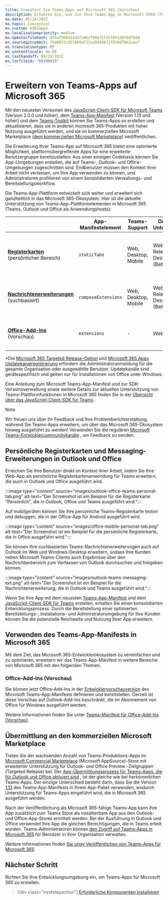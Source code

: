 ```yaml
---
title: Erweitern Sie Teams-Apps auf Microsoft 365 (Vorschau)
description: Erfahren Sie, wie Sie Ihre Teams-App in Microsoft M365 (Teams, Outlook und Office als Anwendungshosts) erstellen, aktualisieren und erweitern. Microsoft AppSource-Übermittlung.
ms.date: 05/24/2022
ms.topic: Conceptual
ms.custom: m365apps
ms.localizationpriority: medium
ms.openlocfilehash: 835af580a23a5fa4bcf99bf5fd2f091d076df489
ms.sourcegitcommit: 75d0072c021609af33ce584d671f610d78b3aaef
ms.translationtype: MT
ms.contentlocale: de-DE
ms.lasthandoff: 09/28/2022
ms.locfileid: "68100619"
---
```

# <a name="extend-teams-apps-across-microsoft-365"></a>Erweitern von Teams-Apps auf Microsoft 365

Mit den neuesten Versionen des [JavaScript-Client-SDK für Microsoft Teams](../tabs/how-to/using-teams-client-sdk.md) (Version 2.0.0 und höher), dem [Teams-App-Manifest](../resources/schema/manifest-schema.md) (Version 1.13 und höher) und dem [Teams-Toolkit](../toolkit/visual-studio-code-overview.md) können Sie Teams-Apps so erstellen und aktualisieren, dass sie in anderen microsoft 365-Produkten mit hoher Nutzung ausgeführt werden, und sie im kommerziellen Microsoft Marketplace ([dem kommerziellen Microsoft Marketplace](https://appsource.microsoft.com/)) veröffentlichen.

Die Erweiterung Ihrer Teams-App auf Microsoft 365 bietet eine optimierte Möglichkeit, plattformübergreifende Apps für eine erweiterte Benutzergruppe bereitzustellen: Aus einer einzigen Codebasis können Sie App-Umgebungen erstellen, die auf Teams-, Outlook- und Office-Umgebungen zugeschnitten sind. Endbenutzer müssen den Kontext ihrer Arbeit nicht verlassen, um Ihre App verwenden zu können, und Administratoren profitieren von einem konsolidierten Verwaltungs- und Bereitstellungsworkflow.

Die Teams-App-Plattform entwickelt sich weiter und erweitert sich ganzheitlich in das Microsoft 365-Ökosystem. Hier ist die aktuelle Unterstützung von Teams-App-Plattformelementen in Microsoft 365 (Teams, Outlook und Office als Anwendungshosts):

|          | App-Manifestelement | Teams-Support |Outlook*-Unterstützung | Office*-Support | Notizen |
|--|--|--|--|--|--|
| [**Registerkarten**](../tabs/what-are-tabs.md) (persönlicher Bereich)    |`staticTabs`  | Web, Desktop, Mobile | Web (Targeted Release), Desktop (Betakanal) | Web (Targeted Release), Desktop (Betakanal), Mobile (Android)| Kanal- und Gruppenbereich werden für Microsoft 365 noch nicht unterstützt. Siehe [Notizen](../tabs/how-to/using-teams-client-sdk.md#microsoft-365-support-running-teams-apps-in-office-and-outlook).
| [**Nachrichtenerweiterungen**](../messaging-extensions/what-are-messaging-extensions.md) (suchbasiert)| `composeExtensions` | Web, Desktop, Mobile| Web (Targeted Release), Desktop (Betakanal)| - |Aktionsbasiert wird für Microsoft 365 noch nicht unterstützt. Siehe [Notizen](extend-m365-teams-message-extension.md#preview-your-message-extension-in-outlook). |
| [**Office-Add-Ins**](/office/dev/add-ins/develop/json-manifest-overview) (Vorschau) | `extensions` | - | Web, Desktop | - | Nur in [devPreview-Manifestversion](../resources/schema/manifest-schema-dev-preview.md) verfügbar. Siehe [Notizen](#office-add-ins-preview).|

\*Die [Microsoft 365 Targeted Release-Option](/microsoft-365/admin/manage/release-options-in-office-365) und [Microsoft 365 Apps Updatekanalregistrierung](/deployoffice/change-update-channels) erfordern die Administratoranmeldung für die gesamte Organisation oder ausgewählte Benutzer. Updatekanäle sind gerätespezifisch und gelten nur für Installationen von Office unter Windows.

Eine Anleitung zum Microsoft Teams-App-Manifest und zur SDK-Versionsverwaltung sowie weitere Details zur aktuellen Unterstützung von Teams-Plattformfunktionen in Microsoft 365 finden Sie in der [Übersicht über das JavaScript-Client-SDK für Teams](../tabs/how-to/using-teams-client-sdk.md).

> [!NOTE]
> Wir freuen uns über Ihr Feedback und Ihre Problemberichterstattung, während Sie Teams-Apps erweitern, um über das Microsoft 365-Ökosystem hinweg ausgeführt zu werden! Verwenden Sie die regulären [Microsoft Teams-Entwicklercommunitykanäle](/microsoftteams/platform/feedback) , um Feedback zu senden.

## <a name="personal-tabs-and-messaging-extensions-in-outlook-and-office"></a>Persönliche Registerkarten und Messaging-Erweiterungen in Outlook und Office

Erreichen Sie Ihre Benutzer direkt im Kontext ihrer Arbeit, indem Sie Ihre Web-App als persönliche Registerkartenanwendung für Teams erweitern, die auch in Outlook und Office ausgeführt wird.

:::image type="content" source="images/outlook-office-teams-personal-tab.png" alt-text="Der Screenshot ist ein Beispiel für die Registerkarte &quot;Persönlich&quot;, die in Outlook, Office und Teams ausgeführt wird.":::

Auf mobilgeräten können Sie Ihre persönliche Teams-Registerkarte testen und debuggen, die in der Office-App für Android ausgeführt wird.

:::image type="content" source="images/office-mobile-personal-tab.png" alt-text="Der Screenshot ist ein Beispiel für die persönliche Registerkarte, die in Office ausgeführt wird.":::

Sie können Ihre suchbasierten Teams-Nachrichtenerweiterungen auch auf Outlook im Web und Windows-Desktop erweitern, sodass Ihre Kunden neben Microsoft Teams-Clients auch Ergebnisse über den Nachrichtenbereich zum Verfassen von Outlook durchsuchen und freigeben können.

:::image type="content" source="images/outlook-teams-messaging-ext.png" alt-text="Der Screenshot ist ein Beispiel für die Nachrichtenerweiterung, die in Outlook und Teams ausgeführt wird.":::

Wenn Sie Ihre App mit dem neuesten [Teams-App-Manifest](../resources/schema/manifest-schema.md) und dem [JavaScript-Client-SDK für Teams](../tabs/how-to/using-teams-client-sdk.md) erstellen, erhalten Sie einen konsolidierten Entwicklungsprozess. Durch die Bereitstellung einer optimierten Bereitstellungs-, Installations- und Administratorumgebung für Ihre Kunden können Sie die potenzielle Reichweite und Nutzung Ihrer App erweitern.

## <a name="use-teams-app-manifest-across-microsoft-365"></a>Verwenden des Teams-App-Manifests in Microsoft 365

Mit dem Ziel, das Microsoft 365-Entwicklerökosystem zu vereinfachen und zu optimieren, erweitern wir das Teams-App-Manifest in weitere Bereiche von Microsoft 365 mit den folgenden Themen.

### <a name="office-add-ins-preview"></a>Office-Add-Ins (Vorschau)

Sie können jetzt Office-Add-Ins in der [Entwicklervorschauversion](../resources/schema/manifest-schema-dev-preview.md) des Microsoft Teams-App-Manifests definieren und bereitstellen. Derzeit ist diese Vorschau auf Outlook-Add-Ins beschränkt, die im Abonnement von Office für Windows ausgeführt werden.

Weitere Informationen finden Sie unter [Teams-Manifest für Office-Add-Ins (Vorschau)](/office/dev/add-ins/develop/json-manifest-overview).

## <a name="microsoft-commercial-marketplace-submission"></a>Übermittlung an den kommerziellen Microsoft Marketplace

Treten Sie der wachsenden Anzahl von Teams-Produktions-Apps im [Microsoft Commercial Marketplace](https://appsource.microsoft.com/) (Microsoft AppSource)-Store mit erweiterter Unterstützung für Outlook- und Office Preview -Zielgruppen (Targeted Release) bei. Der [App-Übermittlungsprozess für Teams-Apps, die für Outlook und Office aktiviert sind](../concepts/deploy-and-publish/appsource/publish.md) , ist der gleiche wie bei herkömmlichen Teams-Apps. Der einzige Unterschied besteht darin, dass Sie die Version [1.13](../tabs/how-to/using-teams-client-sdk.md) des Teams-App-Manifests in Ihrem App-Paket verwenden, wodurch Unterstützung für Teams-Apps eingeführt wird, die in Microsoft 365 ausgeführt werden.

Nach der Veröffentlichung als Microsoft 365-fähige Teams-App kann Ihre App zusätzlich zum Teams Store als installierbare App aus den Outlook- und Office-App-Stores ermittelt werden. Bei der Ausführung in Outlook und Office verwendet Ihre App die gleichen Berechtigungen, die in Teams erteilt wurden. Teams-Administratoren können [den Zugriff auf Teams-Apps in Microsoft 365](/MicrosoftTeams/manage-third-party-teams-apps) für Benutzer in ihrer Organisation verwalten.

Weitere Informationen finden [Sie unter Veröffentlichen von Teams-Apps für Microsoft 365](publish.md).

## <a name="next-step"></a>Nächster Schritt

Richten Sie Ihre Entwicklungsumgebung ein, um Teams-Apps für Microsoft 365 zu erstellen:

> [!div class="nextstepaction"]
> [Erforderliche Komponenten installieren](prerequisites.md)